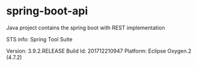# spring-boot-api
Java project contains the spring boot with REST implementation

STS info:
Spring Tool Suite 

Version: 3.9.2.RELEASE
Build Id: 201712210947
Platform: Eclipse Oxygen.2 (4.7.2)

